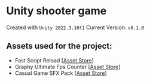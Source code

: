 # Unity shooter game

Created with `Unity 2022.3.10f1`
Current Version: `v0.1.0`

## Assets used for the project:
  - Fast Script Reload [[Asset Store](https://assetstore.unity.com/packages/tools/utilities/fast-script-reload-239351)]
  - Graphy Ultimate Fps Counter [[Asset Store](https://assetstore.unity.com/packages/tools/gui/graphy-ultimate-fps-counter-stats-monitor-debugger-105778)]
  - Casual Game SFX Pack [[Asset Store](https://assetstore.unity.com/packages/p/free-casual-game-sfx-pack-54116)]
